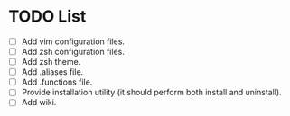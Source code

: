 # TODO List

- [ ] Add vim configuration files.
- [ ] Add zsh configuration files.
- [ ] Add zsh theme.
- [ ] Add .aliases file.
- [ ] Add .functions file.
- [ ] Provide installation utility (it should perform both install and uninstall).
- [ ] Add wiki.
